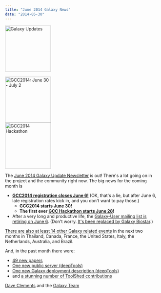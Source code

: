 ```yaml
---
title: "June 2014 Galaxy News"
date: "2014-05-30"
---
```

<div class='right'>
<a href='/galaxy-updates/2014-06/'><img src="/src/images/logos/GalaxyUpdate200.png" alt="Galaxy Updates" width=150 /></a><br /><br /> <a href='/galaxy-updates/2014-06/#registration-closes-june-6'><img src="/src/images/logos/GCC2014LogoWide200.png" alt="GCC2014: June 30 - July 2" width="150" /></a><br />
<a href='/galaxy-updates/2014-05/#galaxy-hackathon-at-gcc2014'><img src="/src/images/logos/GCC2014HackLogoSquare.png" alt="GCC2014 Hackathon" width="150" /></a> 
</div>

The [June 2014 Galaxy Update Newsletter](/galaxy-updates/2014-06/) is out!  There's a lot going on in the project and the community right now.  The big news for the coming month is
 
* **[GCC2014 registration closes June 6!](/galaxy-updates/2014-06/#gcc2014-june-30---july-2-baltimore)**
    (OK, that's a lie, but after June 6, late registration rates kick in, and you don't want to pay those.)
  * **[GCC2014 starts June 30](/galaxy-updates/2014-06/#gcc2014-june-30---july-2-baltimore)!**
  * **The first ever [GCC Hackathon starts June 28](/galaxy-updates/2014-06/#galaxy-hackathon-at-gcc2014)!**
* After a very long and productive life, the [Galaxy-User mailing list is retiring on June 6](/galaxy-updates/2014-06/#galaxy-user-being-retired-june-6).  (Don't worry. [It's been replaced by Galaxy Biostar](/galaxy-updates/2014-06/#galaxy-user-being-retired-june-6).)

[There are also at least 14 other Galaxy related events](/galaxy-updates/2014-06/#other-events) in the next two months in Thailand, Canada, France, the United States, Italy, the Netherlands, Australia, and Brazil.

And, in the past month there were:

* [49 new papers](/galaxy-updates/2014-06/#new-papers)
* [One new public server (deepTools)](/galaxy-updates/2014-06/#new-public-servers)
* [One new Galaxy deployment description (deepTools)](/galaxy-updates/2014-06/#galaxy-community-hubs)
* and [a stunning number of ToolShed contributions](/galaxy-updates/2014-06/#toolshed-contributions)

[Dave Clements](/people/dave-clements/) and the [Galaxy Team](/src/galaxy-team/)
